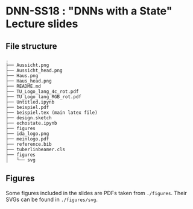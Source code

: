 # DNN-SS18 : "DNNs with a State" Lecture slides

## File structure
```
.
├── Aussicht.png
├── Aussicht_head.png
├── Haus.png
├── Haus_head.png
├── README.md
├── TU_Logo_lang_4c_rot.pdf
├── TU_Logo_lang_RGB_rot.pdf
├── Untitled.ipynb
├── beispiel.pdf
├── beispiel.tex (main latex file)
├── design.sketch
├── echostate.ipynb
├── figures
├── ida_logo.png
├── meinlogo.pdf
├── reference.bib
├── tuberlinbeamer.cls
├── figures
│   └── svg
```

## Figures
Some figures included in the slides are PDFs taken from `./figures`.
Their SVGs can be found in `./figures/svg`.

